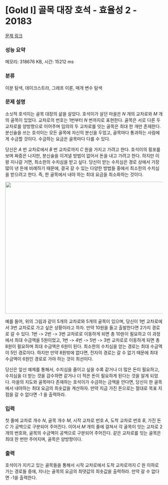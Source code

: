 # [Gold I] 골목 대장 호석 - 효율성 2 - 20183 

[문제 링크](https://www.acmicpc.net/problem/20183) 

### 성능 요약

메모리: 318676 KB, 시간: 15212 ms

### 분류

이분 탐색, 데이크스트라, 그래프 이론, 매개 변수 탐색

### 문제 설명

<p>소싯적 호석이는 골목 대장의 삶을 살았다. 호석이가 살던 마을은 <em>N</em> 개의 교차로와 <em>M</em> 개의 골목이 있었다. 교차로의 번호는 1번부터 <em>N </em>번까지로 표현한다. 골목은 서로 다른 두 교차로를 양방향으로 이어주며 임의의 두 교차로를 잇는 골목은 최대 한 개만 존재한다. 분신술을 쓰는 호석이는 모든 골목에 자신의 분신을 두었고, 골목마다 통과하는 사람에게 수금할 것이다. 수금하는 요금은 골목마다 다를 수 있다.</p>

<p>당신은 <em>A </em>번 교차로에서 <em>B </em>번 교차로까지 <em>C </em>원을 가지고 가려고 한다. 호석이의 횡포를 보며 짜증은 나지만, 분신술을 이겨낼 방법이 없어서 돈을 내고 가려고 한다. 하지만 이왕 지나갈 거면, 최소한의 수치심을 받고 싶다. 당신이 받는 수치심은 경로 상에서 가장 많이 낸 돈에 비례하기 때문에, 결국 갈 수 있는 다양한 방법들 중에서 최소한의 수치심을 받으려고 한다. 즉, 한 골목에서 내야 하는 최대 요금을 최소화하는 것이다.</p>

<p style="text-align: center;"><img alt="" src="https://i.imgur.com/72X0NKv.png" style="width: 561px; height: 422px;"></p>

<p>예를 들어, 위의 그림과 같이 5개의 교차로와 5개의 골목이 있으며, 당신이 1번 교차로에서 3번 교차로로 가고 싶은 상황이라고 하자. 만약 10원을 들고 출발한다면 2가지 경로로 갈 수 있다. 1번 -> 2번 -> 3번 교차로로 이동하게 되면 총 10원이 필요하고 이 과정에서 최대 수금액을 5원이었고, 1번 -> 4번 -> 5번 -> 3번 교차로로 이동하게 되면 총 8원이 필요하며 최대 수금액은 6원이 된다. 최소한의 수치심을 얻는 경로는 최대 수금액이 5인 경로이다. 하지만 만약 8원밖에 없다면, 전자의 경로는 갈 수 없기 때문에 최대 수금액이 6원인 경로로 가야 하는 것이 최선이다.</p>

<p>당신은 앞선 예제를 통해서, 수치심을 줄이고 싶을 수록 같거나 더 많은 돈이 필요하고, 수치심을 더 받는 것을 감수하면 같거나 더 적은 돈이 필요하게 된다는 것을 알게 되었다. 마을의 지도와 골목마다 존재하는 호석이가 수금하는 금액을 안다면, 당신이 한 골목에서 내야하는 최대 요금의 최솟값을 계산하자. 만약 지금 가진 돈으로는 절대로 목표 지점을 갈 수 없다면 -1 을 출력하라.</p>

### 입력 

 <p>첫 줄에 교차로 개수 <em>N</em>, 골목 개수 <em>M,</em> 시작 교차로 번호 <em>A</em>, 도착 교차로 번호 <em>B</em>, 가진 돈 <em>C</em> 가 공백으로 구분되어 주어진다. 이어서 <em>M</em> 개의 줄에 걸쳐서 각 골목이 잇는 교차로 2개의 번호와, 골목의 수금액이 공백으로 구분되어 주어진다. 같은 교차로를 잇는 골목은 최대 한 번만 주어지며, 골목은 양방향이다.</p>

### 출력 

 <p>호석이가 지키고 있는 골목들을 통해서 시작 교차로에서 도착 교차로까지 <em>C</em> 원 이하로 가는 경로들 중에, 지나는 골목의 요금의 최댓값의 최솟값을 출력하라. 만약 갈 수 없다면 -1을 출력한다.</p>

